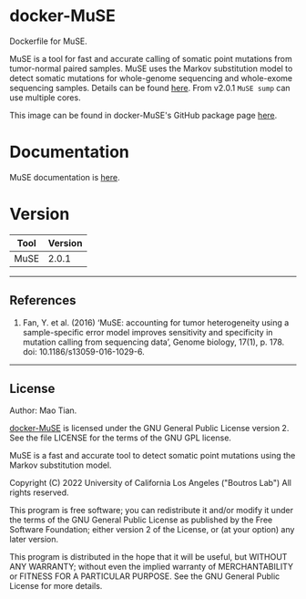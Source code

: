 # docker-MuSE
Dockerfile for MuSE.

MuSE is a tool for fast and accurate calling of somatic point mutations from tumor-normal paired samples. MuSE uses the Markov substitution model to detect somatic mutations for whole-genome sequencing and whole-exome sequencing samples. Details can be found [here](https://github.com/wwylab/MuSE). From v2.0.1 `MuSE sump` can use multiple cores.

This image can be found in docker-MuSE's GitHub package page [here](https://github.com/uclahs-cds/docker-MuSE/pkgs).

# Documentation
MuSE documentation is [here](https://github.com/wwylab/MuSE).


# Version
| Tool | Version |
|------|---------|
|MuSE| 2.0.1|


---

## References

1.  Fan, Y. et al. (2016) ‘MuSE: accounting for tumor heterogeneity using a sample-specific error model improves sensitivity and specificity in mutation calling from sequencing data’, Genome biology, 17(1), p. 178. doi: 10.1186/s13059-016-1029-6.


---

## License

Author: Mao Tian.

[docker-MuSE](https://github.com/uclahs-cds/docker-MuSE/) is licensed under the GNU General Public License version 2. See the file LICENSE for the terms of the GNU GPL license.

MuSE is a fast and accurate tool to detect somatic point mutations using the Markov substitution model.

Copyright (C) 2022 University of California Los Angeles ("Boutros Lab") All rights reserved.

This program is free software; you can redistribute it and/or modify it under the terms of the GNU General Public License as published by the Free Software Foundation; either version 2 of the License, or (at your option) any later version.

This program is distributed in the hope that it will be useful, but WITHOUT ANY WARRANTY; without even the implied warranty of MERCHANTABILITY or FITNESS FOR A PARTICULAR PURPOSE. See the GNU General Public License for more details.
